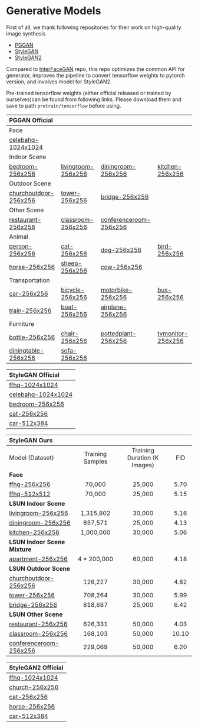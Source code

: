 # Generative Models

First of all, we thank following repositories for their work on high-quality image synthesis

- [PGGAN](https://github.com/tkarras/progressive_growing_of_gans)
- [StyleGAN](https://github.com/NVlabs/stylegan)
- [StyleGAN2](https://github.com/NVlabs/stylegan2)

Compared to [InterFaceGAN](https://github.com/ShenYujun/InterFaceGAN) repo, this repo optimizes the common API for generator, improves the pipeline to convert tensorflow weights to pytorch version, and involves model for StyleGAN2.

Pre-trained tensorflow weights (either official released or trained by ourselves)can be found from following links. Please download them and save to path `pretrain/tensorflow` before using.

| PGGAN Official | | | |
| :-- | :-- | :-- | :-- |
| Face
| [celebahq-1024x1024](https://drive.google.com/a/google.com/file/d/188K19ucknC6wg1R6jbuPEhTq9zoufOx4/view?usp=sharing)
| Indoor Scene
| [bedroom-256x256](https://drive.google.com/a/google.com/file/d/1xbb2xakSn22lZoUcdaydQaBHoBSiUt6T/view?usp=sharing) | [livingroom-256x256](https://drive.google.com/a/google.com/file/d/1yhg7u-OqU8fYQ1A2GaMFwHg_bwKwmszF/view?usp=sharing) | [diningroom-256x256](https://drive.google.com/a/google.com/file/d/1yQRvnMsiMI5mksNkxtdnjJfZyY0W93i-/view?usp=sharing) | [kitchen-256x256](https://drive.google.com/a/google.com/file/d/1ycfRWFtiTl7EzELDQ9IArDnMAxBaGXcj/view?usp=sharing)
| Outdoor Scene
| [churchoutdoor-256x256](https://drive.google.com/a/google.com/file/d/1yGlooC5u4KuiOMzuJiA1W-MW4WB-wqnf/view?usp=sharing) | [tower-256x256](https://drive.google.com/a/google.com/file/d/1z8gUcWvUxtAjKhCzr88BO62NFBLYQ32G/view?usp=sharing) | [bridge-256x256](https://drive.google.com/a/google.com/file/d/1xf1SVhs52o93o_JhnPE2h6mZAM6YkI7t/view?usp=sharing)
| Other Scene
| [restaurant-256x256](https://drive.google.com/a/google.com/file/d/1yobti3l5kyeZxT-XJOAwnwRY7K_cdroY/view?usp=sharing) | [classroom-256x256](https://drive.google.com/a/google.com/file/d/1yJHhYysvxE4gVfYB56XVT_M4uea9DjpU/view?usp=sharing) | [conferenceroom-256x256](https://drive.google.com/a/google.com/file/d/1yLZ2YJ1ajh-amUJMpOmFHL9P3810xdqk/view?usp=sharing)
| Animal
| [person-256x256](https://drive.google.com/a/google.com/file/d/1ykf1q2wyOJufKUNGtgg2-jgcPvFA3NQd/view?usp=sharing) | [cat-256x256](https://drive.google.com/a/google.com/file/d/1xuFIDNAO_A_fVU0jFcgQd_C9A4Fn8GnT/view?usp=sharing) | [dog-256x256](https://drive.google.com/a/google.com/file/d/1yYmw3rAOIfOCZA0j8JvqYPEpe_NzM76A/view?usp=sharing) | [bird-256x256](https://drive.google.com/a/google.com/file/d/1xce6ct41eKxTjyASRsKY8erSikFpVWG5/view?usp=sharing)
| [horse-256x256](https://drive.google.com/a/google.com/file/d/1yaqsBv7e10svlLR_CuRyz7KB0TOjMWoq/view?usp=sharing) | [sheep-256x256](https://drive.google.com/a/google.com/file/d/1ysqX37xILHiVA0pscTwcg4FOabLfWQ5A/view?usp=sharing) | [cow-256x256](https://drive.google.com/a/google.com/file/d/1yMxQG3XNoQUBjTWqHvwJx7g2NyiFLNoH/view?usp=sharing)
| Transportation
| [car-256x256](https://drive.google.com/a/google.com/file/d/1xl6igEIL0N_wSLAocD6lyvTCsHkpRY88/view?usp=sharing) | [bicycle-256x256](https://drive.google.com/a/google.com/file/d/1xcMa9Tl6DXgnJD3CBnyBKd6Q4s_7w3kW/view?usp=sharing) | [motorbike-256x256](https://drive.google.com/a/google.com/file/d/1yj1FR6Oec-lCBLlNanVdXtG3VUNOYJXr/view?usp=sharing) | [bus-256x256](https://drive.google.com/a/google.com/file/d/1xkXOZa4RBdFvBsb-Ozn3iXEPER8d7W1B/view?usp=sharing)
| [train-256x256](https://drive.google.com/a/google.com/file/d/1zFmU835RjHGcelWkkc_0caIoxWJ4vpXQ/view?usp=sharing) | [boat-256x256](https://drive.google.com/a/google.com/file/d/1xco7Evj7XvCpUbZ6JA1d2yHYVpfu-Xei/view?usp=sharing) | [airplane-256x256](https://drive.google.com/a/google.com/file/d/18IA551HK_tuLETVm0E2RHnffCTu9UvD_/view?usp=sharing)
| Furniture
| [bottle-256x256](https://drive.google.com/a/google.com/file/d/1xeY_hVd7Z6_iw6-sJgz0bPIdxWBNSNYa/view?usp=sharing) | [chair-256x256](https://drive.google.com/a/google.com/file/d/1xxQnxpe5cr6RKtmfewtMR8R8O1KG_aFQ/view?usp=sharing) | [pottedplant-256x256](https://drive.google.com/a/google.com/file/d/1yo3Rtx_CJr83ZUxubw2uA_QnGmaBOofn/view?usp=sharing) | [tvmonitor-256x256](https://drive.google.com/a/google.com/file/d/1zHXSmE7320wzmxvBkwWZ_iHk8ArODhnn/view?usp=sharing)
| [diningtable-256x256](https://drive.google.com/a/google.com/file/d/1yPiqOi7xSiZTTctut4R2bP4ND4jqGMB8/view?usp=sharing) | [sofa-256x256](https://drive.google.com/a/google.com/file/d/1z4WTIl7TAHoLSUoapU4uxuHnouFWpAXZ/view?usp=sharing)

| StyleGAN Official |
| :-- |
| [ffhq-1024x1024](https://drive.google.com/a/google.com/file/d/1MEGjdvVpUsu1jB4zrXZN7Y4kBBOzizDQ/view?usp=sharing)
| [celebahq-1024x1024](https://drive.google.com/a/google.com/file/d/1MGqJl28pN4t7SAtSrPdSRJSQJqahkzUf/view?usp=sharing)
| [bedroom-256x256](https://drive.google.com/a/google.com/file/d/1MOSKeGF0FJcivpBI7s63V9YHloUTORiF/view?usp=sharing)
| [cat-256x256](https://drive.google.com/a/google.com/file/d/1MQywl0FNt6lHu8E_EUqnRbviagS7fbiJ/view?usp=sharing)
| [car-512x384](https://drive.google.com/a/google.com/file/d/1MJ6iCfNtMIRicihwRorsM3b7mmtmK9c3/view?usp=sharing)

| StyleGAN Ours | | | |
| :-- | :--: | :--: | :--: |
| Model (Dataset) | Training Samples | Training Duration (K Images) | FID
| **Face**
| [ffhq-256x256](https://mycuhk-my.sharepoint.com/:u:/g/personal/1155082926_link_cuhk_edu_hk/EQBQjcqqgoNMkFNUjfE69soB5KPWHhSHW_LaOlH9WJ-uHw?e=AByHJO) |      70,000 | 25,000 |  5.70
| [ffhq-512x512](https://mycuhk-my.sharepoint.com/:u:/g/personal/1155082926_link_cuhk_edu_hk/EUqBKsTPSX5KgBiN6mQ68fgB7pVdk4itrK7Budnxvd9FxA?e=wxVr6q) |      70,000 | 25,000 |  5.15
| **LSUN Indoor Scene**
| [livingroom-256x256](https://mycuhk-my.sharepoint.com/:u:/g/personal/1155082926_link_cuhk_edu_hk/EW3M1ZzNc4REgBuFMD1soLgBQCteWBZdJsH7eCcRfJ-P-Q?e=LyfLj7) |   1,315,802 | 30,000 |  5.16
| [diningroom-256x256](https://mycuhk-my.sharepoint.com/:u:/g/personal/1155082926_link_cuhk_edu_hk/EaZ1XWbU4KNKkD9SBUqtMXcBCq6ywjyeq-_OQ8sCUR6rzQ?e=rjOTcA) |     657,571 | 25,000 |  4.13
| [kitchen-256x256](https://mycuhk-my.sharepoint.com/:u:/g/personal/1155082926_link_cuhk_edu_hk/EZ-3iOBSeqtKlIHWfOC4_-0BfzYwNHPNNYNVho2lkqm_Rw?e=TBAxAS) |   1,000,000 | 30,000 |  5.06
| **LSUN Indoor Scene Mixture**
| [apartment-256x256](https://mycuhk-my.sharepoint.com/:u:/g/personal/1155082926_link_cuhk_edu_hk/EWvK04bleE1DrNO_GbtY4BsBZtqzSWJZ_VtxMkSJiK4QTg?e=WG74Jg) | 4 * 200,000 | 60,000 |  4.18
| **LSUN Outdoor Scene**
| [churchoutdoor-256x256](https://mycuhk-my.sharepoint.com/:u:/g/personal/1155082926_link_cuhk_edu_hk/EcfDRkV7ncNJhJTsfbrli0MBnEPQXJeyNZ2FzS6XeAzKxA?e=Woibfx) |     126,227 | 30,000 |  4.82
| [tower-256x256](https://mycuhk-my.sharepoint.com/:u:/g/personal/1155082926_link_cuhk_edu_hk/EXU65vZbVF5JhdqKWg8x7FkBXp8DCwdqPA26IkSiiKtLqw?e=nEkOQa) |     708,264 | 30,000 |  5.99
| [bridge-256x256](https://mycuhk-my.sharepoint.com/:u:/g/personal/1155082926_link_cuhk_edu_hk/EWyzlQIgxNxOrcOkzb_GewkBqH5GTfKiMV1B27z5QJIJrw?e=6kgyan) |     818,687 | 25,000 |  6.42
| **LSUN Other Scene**
| [restaurant-256x256](https://mycuhk-my.sharepoint.com/:u:/g/personal/1155082926_link_cuhk_edu_hk/EZdxja8kJ8hFgVi4iCKApuoBRJ9HKUdNF53giR9D61V5jQ?e=8B1kLn) |     626,331 | 50,000 |  4.03
| [classroom-256x256](https://mycuhk-my.sharepoint.com/:u:/g/personal/1155082926_link_cuhk_edu_hk/EfgXckBHSfZHsf_FUBXAsl8Btt6X0SRr1O8-FqyNbIaXRw?e=yZ5z8q) |     168,103 | 50,000 | 10.10
| [conferenceroom-256x256](https://mycuhk-my.sharepoint.com/:u:/g/personal/1155082926_link_cuhk_edu_hk/EeOwgtZORopBibIOI022TYIBv1YPVpGy0FLM386olADZOg?e=hzaZzZ) |     229,069 | 50,000 |  6.20

| StyleGAN2 Official |
| :-- |
| [ffhq-1024x1024](http://d36zk2xti64re0.cloudfront.net/stylegan2/networks/stylegan2-ffhq-config-f.pkl)
| [church-256x256](http://d36zk2xti64re0.cloudfront.net/stylegan2/networks/stylegan2-church-config-f.pkl)
| [cat-256x256](http://d36zk2xti64re0.cloudfront.net/stylegan2/networks/stylegan2-cat-config-f.pkl)
| [horse-256x256](http://d36zk2xti64re0.cloudfront.net/stylegan2/networks/stylegan2-horse-config-f.pkl)
| [car-512x384](http://d36zk2xti64re0.cloudfront.net/stylegan2/networks/stylegan2-car-config-f.pkl)
